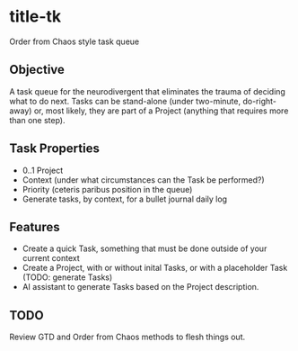 # title-tk
Order from Chaos style task queue

## Objective
A task queue for the neurodivergent that eliminates the trauma of deciding what to do next. Tasks can be stand-alone (under two-minute, do-right-away) or, most likely, they are part of a Project (anything that requires more than one step).

## Task Properties
- 0..1 Project
- Context (under what circumstances can the Task be performed?)
- Priority (ceteris paribus position in the queue)
- Generate tasks, by context, for a bullet journal daily log

## Features
- Create a quick Task, something that must be done outside of your current context
- Create a Project, with or without inital Tasks, or with a placeholder Task (TODO: generate Tasks)
- AI assistant to generate Tasks based on the Project description.

## TODO
Review GTD and Order from Chaos methods to flesh things out.
